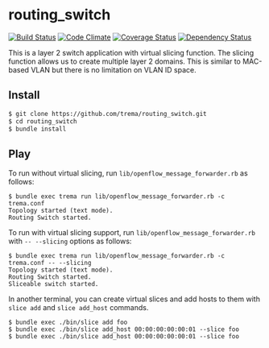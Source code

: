 routing_switch
==============
[![Build Status](http://img.shields.io/travis/trema/routing_switch/develop.svg?style=flat)][travis]
[![Code Climate](http://img.shields.io/codeclimate/github/trema/routing_switch.svg?style=flat)][codeclimate]
[![Coverage Status](http://img.shields.io/codeclimate/coverage/github/trema/routing_switch.svg?style=flat)][codeclimate]
[![Dependency Status](http://img.shields.io/gemnasium/trema/routing_switch.svg?style=flat)][gemnasium]

This is a layer 2 switch application with virtual slicing
function. The slicing function allows us to create multiple layer 2
domains. This is similar to MAC-based VLAN but there is no limitation
on VLAN ID space.

[travis]: http://travis-ci.org/trema/routing_switch
[codeclimate]: https://codeclimate.com/github/trema/routing_switch
[gemnasium]: https://gemnasium.com/trema/routing_switch


Install
-------

```bash
$ git clone https://github.com/trema/routing_switch.git
$ cd routing_switch
$ bundle install
```


Play
----

To run without virtual slicing, run
`lib/openflow_message_forwarder.rb` as follows:

```
$ bundle exec trema run lib/openflow_message_forwarder.rb -c trema.conf
Topology started (text mode).
Routing Switch started.
```

To run with virtual slicing support, run
`lib/openflow_message_forwarder.rb` with `-- --slicing` options as
follows:

```
$ bundle exec trema run lib/openflow_message_forwarder.rb -c trema.conf -- --slicing
Topology started (text mode).
Routing Switch started.
Sliceable switch started.
```

In another terminal, you can create virtual slices and add hosts to
them with `slice add` and `slice add_host` commands.

```
$ bundle exec ./bin/slice add foo
$ bundle exec ./bin/slice add_host 00:00:00:00:00:01 --slice foo
$ bundle exec ./bin/slice add_host 00:00:00:00:00:01 --slice foo
```
